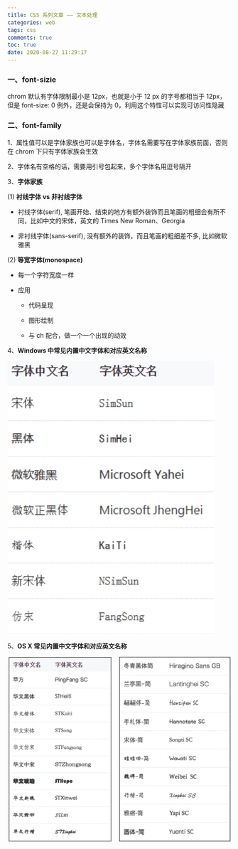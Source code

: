 ```yaml
---
title: CSS 系列文章 —— 文本处理
categories: web
tags: css
comments: true
toc: true
date: 2020-08-27 11:29:17
---
```

### 一、font-sizie

chrom 默认有字体限制最小是 12px，也就是小于 12 px 的字号都相当于 12px，但是 font-size: 0 例外，还是会保持为 0，利用这个特性可以实现可访问性隐藏

### 二、font-family

1、属性值可以是字体家族也可以是字体名，字体名需要写在字体家族前面，否则在 chrom 下只有字体家族会生效

2、字体名有空格的话，需要用引号包起来，多个字体名用逗号隔开

3、**字体家族**

(1) **衬线字体 vs 非衬线字体**

  - 衬线字体(serif), 笔画开始、结束的地方有额外装饰而且笔画的粗细会有所不同，比如中文的宋体，英文的 Times New Roman、Georgia 

  - 非衬线字体(sans-serif), 没有额外的装饰，而且笔画的粗细差不多, 比如微软雅黑

(2) **等宽字体(monospace)**

  - 每一个字符宽度一样

  - 应用
    
    - 代码呈现
    
    - 图形绘制
    
    - 与 ch 配合，做一个一个出现的动效

4、**Windows 中常见内置中文字体和对应英文名称**

![Windows 中常见内置中文字体和对应英文名称](/images/win-font.png)

5、**OS X 常见内置中文字体和对应英文名称**

![OS X 常见内置中文字体和对应英文名称](/images/osx-font.png)
 